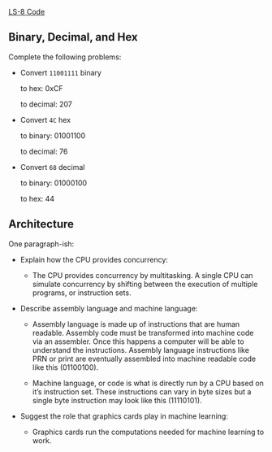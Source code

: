 [LS-8 Code](https://github.com/juliankohlman/Computer-Architecture-One/tree/master/project/ls8)

## Binary, Decimal, and Hex

Complete the following problems:

* Convert `11001111` binary

    to hex: 0xCF

    to decimal: 207


* Convert `4C` hex

    to binary: 01001100

    to decimal: 76


* Convert `68` decimal

    to binary: 01000100

    to hex: 44


## Architecture

One paragraph-ish:

* Explain how the CPU provides concurrency:

  * The CPU provides concurrency by multitasking. A single CPU can simulate concurrency by shifting between the execution of multiple programs, or instruction sets.

* Describe assembly language and machine language:

  * Assembly language is made up of instructions that are human readable. Assembly code must be transformed into machine code via an assembler. Once this happens a computer will be able to understand the instructions. Assembly language instructions like PRN or print are eventually assembled into machine readable code like this (01100100).

  * Machine language, or code is what is directly run by a CPU based on it’s instruction set. These instructions can vary in byte sizes but a single byte instruction may look like this (11110101).


* Suggest the role that graphics cards play in machine learning:

  * Graphics cards run the computations needed for machine learning to work.
